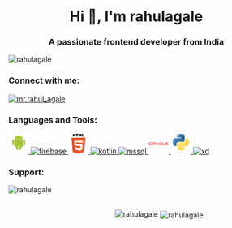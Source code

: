 <h1 align="center">Hi 👋, I'm rahulagale</h1>
<h3 align="center">A passionate frontend developer from India</h3>

<p align="left"> <img src="https://komarev.com/ghpvc/?username=rahulagale&label=Profile%20views&color=0e75b6&style=flat" alt="rahulagale" /> </p>

<h3 align="left">Connect with me:</h3>
<p align="left">
<a href="https://instagram.com/mr.rahul_agale" target="blank"><img align="center" src="https://raw.githubusercontent.com/rahuldkjain/github-profile-readme-generator/neutral-icons/src/images/icons/Social/instagram.svg" alt="mr.rahul_agale" height="30" width="40" /></a>
</p>

<h3 align="left">Languages and Tools:</h3>
<p align="left"> <a href="https://developer.android.com" target="_blank"> <img src="https://raw.githubusercontent.com/devicons/devicon/master/icons/android/android-original-wordmark.svg" alt="android" width="40" height="40"/> </a> <a href="https://firebase.google.com/" target="_blank"> <img src="https://www.vectorlogo.zone/logos/firebase/firebase-icon.svg" alt="firebase" width="40" height="40"/> </a> <a href="https://www.w3.org/html/" target="_blank"> <img src="https://raw.githubusercontent.com/devicons/devicon/master/icons/html5/html5-original-wordmark.svg" alt="html5" width="40" height="40"/> </a> <a href="https://kotlinlang.org" target="_blank"> <img src="https://www.vectorlogo.zone/logos/kotlinlang/kotlinlang-icon.svg" alt="kotlin" width="40" height="40"/> </a> <a href="https://www.microsoft.com/en-us/sql-server" target="_blank"> <img src="https://cdn.worldvectorlogo.com/logos/microsoft-sql-server.svg" alt="mssql" width="40" height="40"/> </a> <a href="https://www.oracle.com/" target="_blank"> <img src="https://raw.githubusercontent.com/devicons/devicon/master/icons/oracle/oracle-original.svg" alt="oracle" width="40" height="40"/> </a> <a href="https://www.python.org" target="_blank"> <img src="https://raw.githubusercontent.com/devicons/devicon/master/icons/python/python-original.svg" alt="python" width="40" height="40"/> </a> <a href="https://www.adobe.com/products/xd.html" target="_blank"> <img src="https://cdn.worldvectorlogo.com/logos/adobe-xd.svg" alt="xd" width="40" height="40"/> </a> </p>

<h3 align="left">Support:</h3>
<p><a href="https://www.buymeacoffee.com/rahulagale"> <img align="left" src="https://cdn.buymeacoffee.com/buttons/v2/default-yellow.png" height="50" width="210" alt="rahulagale" /></a></p><br><br>

<p><img align="left" src="https://github-readme-stats.vercel.app/api/top-langs?username=rahulagale&show_icons=true&locale=en&layout=compact" alt="rahulagale" /></p>

<p>&nbsp;<img align="center" src="https://github-readme-stats.vercel.app/api?username=rahulagale&show_icons=true&locale=en" alt="rahulagale" /></p>
